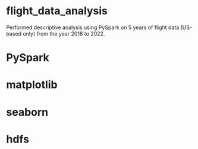# flight_data_analysis

Performed descriptive analysis using PySpark on 5 years of flight data (US-based only) from the year 2018 to 2022. 

# PySpark
# matplotlib
# seaborn
# hdfs


